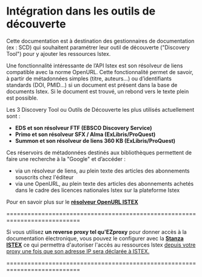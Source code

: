 # Intégration dans les outils de découverte

Cette documentation est à destination des gestionnaires de documentation (ex : SCD) qui souhaitent paramétrer leur outil de découverte ("Discovery Tool") pour y ajouter les ressources Istex.

Une fonctionnalité intéressante de l’API Istex est son résolveur de liens compatible avec la norme OpenURL. Cette fonctionnalité permet de savoir, à partir de métadonnées simples (titre, auteurs…) ou d’identifiants standards (DOI, PMID…) si un document est présent dans la base de documents Istex. Si le document est trouvé, un rebond vers le texte plein est possible.

Les 3 Discovery Tool ou Outils de Découverte les plus utilisés actuellement sont :

* **EDS et son résolveur FTF (EBSCO Discovery Service)**
* **Primo et son résolveur SFX / Alma  (ExLibris/ProQuest)**
* **Summon et son résolveur de liens 360 KB (ExLibris/ProQuest)**&#x20;

Ces réservoirs de métadonnées destinés aux bibliothèques permettent de faire une recherche à la "Google" et d’accéder :

* via un résolveur de liens, au plein texte des articles des abonnements souscrits chez l'éditeur
* via une OpenURL, au plein texte des articles des abonnements achetés dans le cadre des licences nationales Istex sur la plateforme Istex

Pour en savoir plus sur le [**résolveur OpenURL ISTEX**](https://api.istex.fr/documentation/openurl/)

\===========================================================================

Si vous utilisez **un reverse proxy tel qu'EZproxy** pour donner accès à la documentation électronique, vous pouvez le configurer avec la [**Stanza ISTEX**](https://github.com/ezproxy-config/french/blob/master/Istex.txt) ce qui permettra d'autoriser l'accès au ressources  Istex [depuis votre proxy une fois que son adresse IP sera déclarée à ISTEX.](https://acces.licencesnationales.fr/)

\===========================================================================
